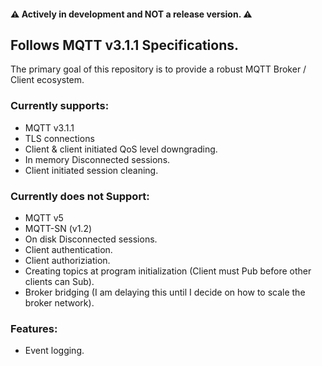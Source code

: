 #### :warning: Actively in development and NOT a release version. :warning:

## Follows MQTT v3.1.1 Specifications.

The primary goal of this repository is to provide a robust MQTT Broker / Client ecosystem.

### Currently supports:

-   MQTT v3.1.1
-   TLS connections
-   Client & client initiated QoS level downgrading.
-   In memory Disconnected sessions.
-   Client initiated session cleaning.

### Currently does not Support:

-   MQTT v5
-   MQTT-SN (v1.2)
-   On disk Disconnected sessions.
-   Client authentication.
-   Client authoriziation.
-   Creating topics at program initialization (Client must Pub before other clients can Sub).
-   Broker bridging (I am delaying this until I decide on how to scale the broker network).

### Features:

-   Event logging.
